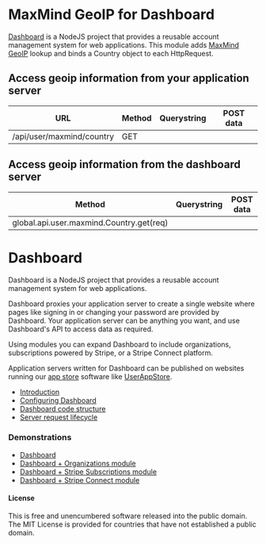 # MaxMind GeoIP for Dashboard

[Dashboard](https://github.com/userappstore/dashboard) is a NodeJS project that provides a reusable account management system for web applications.  This module adds [MaxMind GeoIP](https://maxmind.com) lookup and binds a Country object to each HttpRequest.

## Access geoip information from your application server

| URL                                  | Method | Querystring  | POST data  |
|--------------------------------------|--------|--------------|------------|
|/api/user/maxmind/country             | GET    |              |            |

## Access geoip information from the dashboard server

| Method                                             | Querystring  | POST data  |
|----------------------------------------------------|--------------|------------|
|global.api.user.maxmind.Country.get(req)            |              |            |

# Dashboard

Dashboard is a NodeJS project that provides a reusable account management system for web applications. 

Dashboard proxies your application server to create a single website where pages like signing in or changing your password are provided by Dashboard.  Your application server can be anything you want, and use Dashboard's API to access data as required.

Using modules you can expand Dashboard to include organizations, subscriptions powered by Stripe, or a Stripe Connect platform.

Application servers written for Dashboard can be published on websites running our [app store](https://github.com/userappstore/app-store-dashboard-server) software like [UserAppStore](https://userappstore.com).

- [Introduction](https://github.com/userappstore/dashboard/wiki)
- [Configuring Dashboard](https://github.com/userappstore/dashboard/wiki/Configuring-Dashboard)
- [Dashboard code structure](https://github.com/userappstore/dashboard/wiki/Dashboard-code-structure)
- [Server request lifecycle](https://github.com/userappstore/dashboard/wiki/Server-Request-Lifecycle)

### Demonstrations

- [Dashboard](https://dashboard-demo-2344.herokuapp.com)
- [Dashboard + Organizations module](https://organizations-demo-7933.herokuapp.com)
- [Dashboard + Stripe Subscriptions module](https://stripe-subscriptions-5701.herokuapp.com)
- [Dashboard + Stripe Connect module](https://stripe-connect-8509.herokuapp.com)

#### License

This is free and unencumbered software released into the public domain.  The MIT License is provided for countries that have not established a public domain.